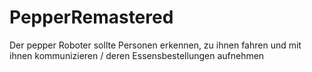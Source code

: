 # PepperRemastered
Der pepper Roboter sollte Personen erkennen, zu ihnen fahren und mit ihnen kommunizieren / deren Essensbestellungen aufnehmen
